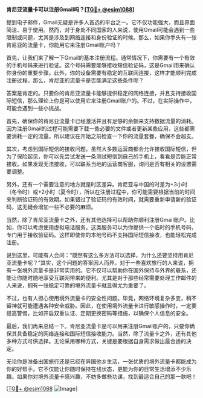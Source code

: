**肯尼亚流量卡可以注册Gmail吗？[[TG💪+ @esim1088](https://t.me/s/esim1088)]**

提到电子邮件，Gmail无疑是许多人首选的平台之一。它不仅功能强大，而且界面简洁、易于使用。然而，对于身处不同国家的人来说，使用Gmail可能会遇到一些限制或问题，尤其是涉及到网络连接和身份验证的时候。那么，如果你手头有一张肯尼亚的流量卡，你能用它来注册Gmail账户吗？

首先，让我们来了解一下Gmail的基本注册流程。通常情况下，你需要有一个有效的手机号码来进行验证。这个号码需要能够接收短信验证码，这是Gmail用来确认你身份的重要步骤。此外，你的设备需要有稳定的互联网连接，这样才能顺利完成注册过程。那么，肯尼亚的流量卡是否能满足这些条件呢？

答案是肯定的。只要你的肯尼亚流量卡能够提供稳定的网络连接，并且支持接收国际短信，那么理论上你是可以使用它来注册Gmail账户的。不过，在实际操作中，可能会遇到一些小挑战。

首先，确保你的肯尼亚流量卡已经激活并且有足够的余额来支持数据流量的消耗。因为注册Gmail的过程可能需要下载一些必要的文件或者更新某些应用，这些都需要消耗一定的流量。所以建议在开始之前检查一下你的流量套餐，确保不会超支。

其次，考虑到国际短信的接收问题。虽然大多数运营商都会允许接收国际短信，但为了保险起见，你可以先尝试发送一条测试短信到自己的手机上，看看是否能正常接收。如果发现无法接收，可以联系当地的运营商客服，询问是否有相关的设置需要调整。

另外，还有一个需要注意的地方就是时区差异。肯尼亚与中国的时差为+3小时（冬令时）或+2小时（夏令时），所以在注册过程中，你可能需要根据当前的时间来判断验证码的有效期。如果错过了验证码的有效时间，就需要重新申请新的验证码，这无疑会增加一些不必要的麻烦。

当然，除了肯尼亚流量卡之外，还有其他选择可以帮助你顺利注册Gmail账户。比如，你可以考虑使用虚拟电话服务。这类服务可以为你提供一个临时的手机号码，专门用于接收验证码。这样即使你的本地号码不支持国际短信接收，也能轻松完成注册。

说到这里，可能有人会问：“既然有这么多方法可以选择，为什么还要坚持用肯尼亚流量卡呢？”其实，这个问题的答案因人而异。对于一些喜欢旅行的人来说，拥有一张境外流量卡是非常实用的。它不仅可以帮助你在国外保持与外界的联系，还能让你随时随地享受互联网带来的便利。尤其是对于那些经常需要处理工作邮件的人来说，拥有一张稳定可靠的境外流量卡就显得尤为重要了。

不过，也有人担心使用境外流量卡的安全性问题。毕竟，网络环境复杂多变，稍不留神就可能遭遇各种安全威胁。因此，在使用境外流量卡进行敏感操作时，一定要提高警惕，比如开启双重认证、定期更换密码等措施，以确保个人信息的安全。

最后，我们再来总结一下。肯尼亚流量卡是可以用来注册Gmail账户的，只要你确保其具备稳定的网络连接和国际短信接收能力。当然，除了流量卡之外，还有其他多种方式可供选择。无论采用哪种方式，关键是要根据自身需求做出最合适的决定。

无论你是准备出国旅行还是已经在异国他乡生活，一张优质的境外流量卡都能成为你的好帮手。它不仅能让你随时保持在线状态，更能为你的日常生活增添不少乐趣。如果你对境外流量卡感兴趣，不妨多做些功课，找到最适合自己的那一款吧！

[[TG💪+ @esim1088](https://t.me/s/esim1088) ![Image](https://i.postimg.cc/4NQfJmqS/Snipaste-2025-05-13-00-14-12.png)]